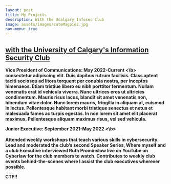 ```yaml
---
layout: post
title: My Projects
description: With the Ucalgary Infosec Club
image: assets/images/cuteMagpie2.jpg
nav-menu: true
---
```

<h2><u> with the University of Calgary's Information Security Club</u></h2>
<b>Vice President of Communications: May 2022-Current <\b><br> consectetur adipiscing elit. Duis dapibus rutrum facilisis. Class aptent taciti sociosqu ad litora torquent per conubia nostra, per inceptos himenaeos. Etiam tristiue libero eu nibh porttitor fermentum. Nullam venenatis erat id vehicula viverra. Nunc ultrices eros ut ultricies condimentum. Mauris risus lacus, blandit sit amet venenatis non, bibendum vitae dolor. Nunc lorem mauris, fringilla in aliquam at, euismod in lectus. Pellentesque habitant morbi tristique senectus et netus et malesuada fames ac turpis egestas. In non lorem sit amet elit placerat maximus. Pellentesque aliquam maximus risus, vel sed vehicula.

<img src="{% link assets/images/magpieBlack.jpg %}" alt="" data-position="center center" />

<b>Junior Executive: September 2021-May 2022 <\b><br> <br> Attended weekly workshops that teach various skills in cybersecurity.
Lead and moderated the club’s second Speaker Series, Where myself and a club Executive interviewed Ruth Prominslow live on YouTube on Cyberlaw for the club members to watch. 
Contributes to weekly club events behind-the-scenes where I assist the club executives wherever possible.

CTF!!
